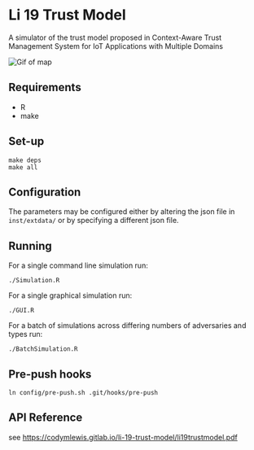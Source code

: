 # Li 19 Trust Model

A simulator of the trust model proposed in Context-Aware Trust Management
System for IoT Applications with Multiple Domains

![Gif of map](https://gitlab.com/codymlewis/li-19-trust-model/raw/master/map.gif)


## Requirements

- R
- make

## Set-up

```
make deps
make all
```

## Configuration

The parameters may be configured either by altering the json file in `inst/extdata/`
or by specifying a different json file.

## Running

For a single command line simulation run:
```
./Simulation.R
```

For a single graphical simulation run:
```
./GUI.R
```

For a batch of simulations across differing numbers of adversaries and types run:
```
./BatchSimulation.R
```

## Pre-push hooks

```
ln config/pre-push.sh .git/hooks/pre-push
```

## API Reference

see https://codymlewis.gitlab.io/li-19-trust-model/li19trustmodel.pdf

